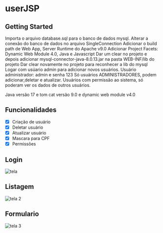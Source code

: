 # userJSP

## Getting Started
Importa o arquivo database.sql para o banco de dados mysql.
Alterar a conexão do banco de dados no arquivo SingleConnection
Adicionar o build path de Web App, Server Runtime do Apache v9.0
Adicionar Project Facets: Dynamic Web Module 4.0, Java e Javascript
Dar um clear no projeto e depois adicionar  mysql-connector-java-8.0.13.jar na pasta WEB-INF/lib do projeto
Dar clear novamente no projeto para reconhecer a lib do mysql
Logar com usúario admin para adicionar novos usuários. 
Usuário administrador: admin e senha 123
Só usuários  ADMINISTRADORES, podem adicionar,deletar e atualizar.
Usuários com permissão ao sistema, só poderam ver os dados de outros usuários.


Java versão 17 e tom cat versão 9.0 e dynamic web module v4.0



## Funcionalidades
* [x] Criação de usuário
* [x] Deletar usuário
* [x] Atualizar usuário
* [x] Mascara para CPF
* [x] Permissões

## Login
![tela](https://github.com/Matheuscp1/userJsp/assets/57846548/8b4c0b4f-6da1-4c40-aca8-b84150d4fdd0)

## Listagem
![tela 2](https://github.com/Matheuscp1/userJsp/assets/57846548/03113573-16a3-403a-a06d-0ccd2cf2b456)

## Formulario  
![tela 3](https://github.com/Matheuscp1/userJsp/assets/57846548/c0b8eaef-ddb3-44f4-a87f-a3ff050ba5a5)

